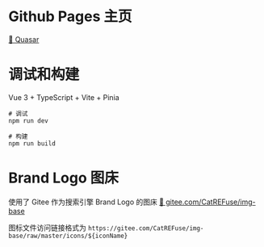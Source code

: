 # Github Pages 主页

[🔗 Quasar](https://catrefuse.github.io/Quasar/dist/)

# 调试和构建

Vue 3 + TypeScript + Vite + Pinia

```shell
# 调试
npm run dev

# 构建
npm run build
```

# Brand Logo 图床

使用了 Gitee 作为搜索引擎 Brand Logo 的图床
[🔗 gitee.com/CatREFuse/img-base](https://gitee.com/CatREFuse/img-base)

图标文件访问链接格式为 `https://gitee.com/CatREFuse/img-base/raw/master/icons/${iconName}`